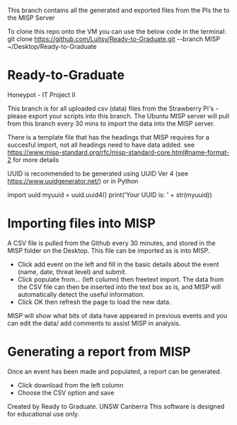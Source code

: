 This branch contains all the generated and exported files from the PIs the to the MISP Server 


To clone this repo onto the VM you can use the below code in the terminal:
git clone https://github.com/Luitsy/Ready-to-Graduate.git --branch MISP ~/Desktop/Ready-to-Graduate


# Ready-to-Graduate
Honeypot - IT Project II

This branch is for all uploaded csv (data) files from the Strawberry Pi's - please export your scripts into this branch. 
The Ubuntu MISP server will pull from this branch every 30 mins to import the data into the MISP server. 

There is a template file that has the headings that MISP requires for a succesful import, not all headings need to have data added. see https://www.misp-standard.org/rfc/misp-standard-core.html#name-format-2 for more details

UUID is recommended to be generated using UUID Ver 4 (see https://www.uuidgenerator.net/) or in Python

import uuid
myuuid = uuid.uuid4()
print('Your UUID is: ' + str(myuuid))


# Importing files into MISP
A CSV file is pulled from the Github every 30 minutes, and stored in the MISP folder on the Desktop. This file can be imported as is into MISP. 

- Click add event on the left and fill in the basic details about the event (name, date, threat level) and submit. 
- Click populate from... (left column) then freetext import. The data from the CSV file can then be inserted into the text box as is, and MISP will automatically detect the useful information. 
- Click OK then refresh the page to load the new data. 

MISP will show what bits of data have appeared in previous events and you can edit the data/ add comments to assist MISP in analysis. 

# Generating a report from MISP
Once an event has been made and populated, a report can be generated. 

- Click download from the left column
- Choose the CSV option and save

Created by Ready to Graduate.
UNSW Canberra
This software is designed for educational use only. 
